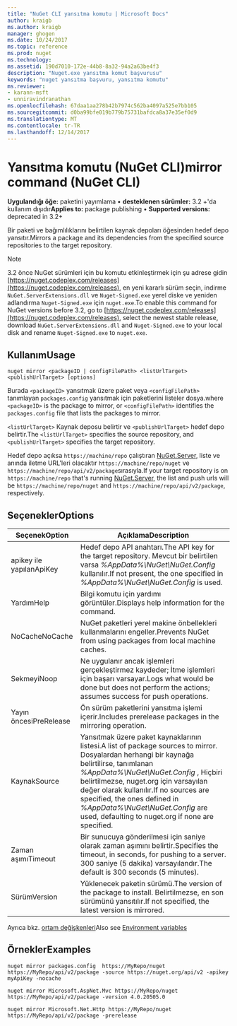 ```yaml
---
title: "NuGet CLI yansıtma komutu | Microsoft Docs"
author: kraigb
ms.author: kraigb
manager: ghogen
ms.date: 10/24/2017
ms.topic: reference
ms.prod: nuget
ms.technology: 
ms.assetid: 190d7010-172e-44b8-8a32-94a2a63be4f3
description: "Nuget.exe yansıtma komut başvurusu"
keywords: "nuget yansıtma başvuru, yansıtma komutu"
ms.reviewer:
- karann-msft
- unniravindranathan
ms.openlocfilehash: 67daa1aa278b42b7974c562ba4097a525e7bb105
ms.sourcegitcommit: d0ba99bfe019b779b75731bafdca8a37e35ef0d9
ms.translationtype: MT
ms.contentlocale: tr-TR
ms.lasthandoff: 12/14/2017
---
```

# <a name="mirror-command-nuget-cli"></a><span data-ttu-id="5410f-104">Yansıtma komutu (NuGet CLI)</span><span class="sxs-lookup"><span data-stu-id="5410f-104">mirror command (NuGet CLI)</span></span>

<span data-ttu-id="5410f-105">**Uygulandığı öğe:** paketini yayımlama &bullet; **desteklenen sürümler:** 3.2 +'da kullanım dışıdır</span><span class="sxs-lookup"><span data-stu-id="5410f-105">**Applies to:** package publishing &bullet; **Supported versions:** deprecated in 3.2+</span></span>

<span data-ttu-id="5410f-106">Bir paketi ve bağımlılıklarını belirtilen kaynak depoları öğesinden hedef depo yansıtır.</span><span class="sxs-lookup"><span data-stu-id="5410f-106">Mirrors a package and its dependencies from the specified source repositories to the target repository.</span></span>

> [!NOTE]
> <span data-ttu-id="5410f-107">3.2 önce NuGet sürümleri için bu komutu etkinleştirmek için şu adrese gidin [https://nuget.codeplex.com/releases](https://nuget.codeplex.com/releases), en yeni kararlı sürüm seçin, indirme `NuGet.ServerExtensions.dll` ve `Nuget-Signed.exe` yerel diske ve yeniden adlandırma `Nuget-Signed.exe` için `nuget.exe`.</span><span class="sxs-lookup"><span data-stu-id="5410f-107">To enable this command for NuGet versions before 3.2, go to [https://nuget.codeplex.com/releases](https://nuget.codeplex.com/releases), select the newest stable release, download `NuGet.ServerExtensions.dll` and `Nuget-Signed.exe` to your local disk and rename `Nuget-Signed.exe` to `nuget.exe`.</span></span>

## <a name="usage"></a><span data-ttu-id="5410f-108">Kullanım</span><span class="sxs-lookup"><span data-stu-id="5410f-108">Usage</span></span>

```
nuget mirror <packageID | configFilePath> <listUrlTarget> <publishUrlTarget> [options]
```

<span data-ttu-id="5410f-109">Burada `<packageID>` yansıtmak üzere paket veya `<configFilePath>` tanımlayan `packages.config` yansıtmak için paketlerini listeler dosya.</span><span class="sxs-lookup"><span data-stu-id="5410f-109">where `<packageID>` is the package to mirror, or `<configFilePath>` identifies the `packages.config` file that lists the packages to mirror.</span></span>

<span data-ttu-id="5410f-110">`<listUrlTarget>` Kaynak deposu belirtir ve `<publishUrlTarget>` hedef depo belirtir.</span><span class="sxs-lookup"><span data-stu-id="5410f-110">The `<listUrlTarget>` specifies the source repository, and `<publishUrlTarget>` specifies the target repository.</span></span>

<span data-ttu-id="5410f-111">Hedef depo açıksa `https://machine/repo` çalıştıran [NuGet.Server](../hosting-packages/NuGet-Server.md), liste ve anında iletme URL'leri olacaktır `https://machine/repo/nuget` ve `https://machine/repo/api/v2/package`sırasıyla.</span><span class="sxs-lookup"><span data-stu-id="5410f-111">If your target repository is on `https://machine/repo` that's running [NuGet.Server](../hosting-packages/NuGet-Server.md), the list and push urls will be `https://machine/repo/nuget` and `https://machine/repo/api/v2/package`, respectively.</span></span>

## <a name="options"></a><span data-ttu-id="5410f-112">Seçenekler</span><span class="sxs-lookup"><span data-stu-id="5410f-112">Options</span></span>

| <span data-ttu-id="5410f-113">Seçenek</span><span class="sxs-lookup"><span data-stu-id="5410f-113">Option</span></span> | <span data-ttu-id="5410f-114">Açıklama</span><span class="sxs-lookup"><span data-stu-id="5410f-114">Description</span></span> |
| --- | --- |
| <span data-ttu-id="5410f-115">apikey ile yapılan</span><span class="sxs-lookup"><span data-stu-id="5410f-115">ApiKey</span></span> | <span data-ttu-id="5410f-116">Hedef depo API anahtarı.</span><span class="sxs-lookup"><span data-stu-id="5410f-116">The API key for the target repository.</span></span> <span data-ttu-id="5410f-117">Mevcut bir belirtilen varsa *%AppData%\NuGet\NuGet.Config* kullanılır.</span><span class="sxs-lookup"><span data-stu-id="5410f-117">If not present,  the one specified in *%AppData%\NuGet\NuGet.Config* is used.</span></span> |
| <span data-ttu-id="5410f-118">Yardım</span><span class="sxs-lookup"><span data-stu-id="5410f-118">Help</span></span> | <span data-ttu-id="5410f-119">Bilgi komutu için yardımı görüntüler.</span><span class="sxs-lookup"><span data-stu-id="5410f-119">Displays help information for the command.</span></span> |
| <span data-ttu-id="5410f-120">NoCache</span><span class="sxs-lookup"><span data-stu-id="5410f-120">NoCache</span></span> | <span data-ttu-id="5410f-121">NuGet paketleri yerel makine önbellekleri kullanmalarını engeller.</span><span class="sxs-lookup"><span data-stu-id="5410f-121">Prevents NuGet from using packages from local machine caches.</span></span> |
| <span data-ttu-id="5410f-122">Sekmeyi</span><span class="sxs-lookup"><span data-stu-id="5410f-122">Noop</span></span> | <span data-ttu-id="5410f-123">Ne uygulanır ancak işlemleri gerçekleştirmez kaydeder; İtme işlemleri için başarı varsayar.</span><span class="sxs-lookup"><span data-stu-id="5410f-123">Logs what would be done but does not perform the actions; assumes success for push operations.</span></span> |
| <span data-ttu-id="5410f-124">Yayın öncesi</span><span class="sxs-lookup"><span data-stu-id="5410f-124">PreRelease</span></span> | <span data-ttu-id="5410f-125">Ön sürüm paketlerini yansıtma işlemi içerir.</span><span class="sxs-lookup"><span data-stu-id="5410f-125">Includes prerelease packages in the mirroring operation.</span></span> |
| <span data-ttu-id="5410f-126">Kaynak</span><span class="sxs-lookup"><span data-stu-id="5410f-126">Source</span></span> | <span data-ttu-id="5410f-127">Yansıtmak üzere paket kaynaklarının listesi.</span><span class="sxs-lookup"><span data-stu-id="5410f-127">A list of package sources to mirror.</span></span> <span data-ttu-id="5410f-128">Dosyalardan herhangi bir kaynağa belirtilirse, tanımlanan *%AppData%\NuGet\NuGet.Config* , Hiçbiri belirtilmezse, nuget.org için varsayılan değer olarak kullanılır.</span><span class="sxs-lookup"><span data-stu-id="5410f-128">If no sources are specified, the ones defined in *%AppData%\NuGet\NuGet.Config* are used, defaulting to nuget.org if none are specified.</span></span> |
| <span data-ttu-id="5410f-129">Zaman aşımı</span><span class="sxs-lookup"><span data-stu-id="5410f-129">Timeout</span></span> | <span data-ttu-id="5410f-130">Bir sunucuya gönderilmesi için saniye olarak zaman aşımını belirtir.</span><span class="sxs-lookup"><span data-stu-id="5410f-130">Specifies the timeout, in seconds, for pushing to a server.</span></span> <span data-ttu-id="5410f-131">300 saniye (5 dakika) varsayılandır.</span><span class="sxs-lookup"><span data-stu-id="5410f-131">The default is 300 seconds (5 minutes).</span></span> |
| <span data-ttu-id="5410f-132">Sürüm</span><span class="sxs-lookup"><span data-stu-id="5410f-132">Version</span></span> | <span data-ttu-id="5410f-133">Yüklenecek paketin sürümü.</span><span class="sxs-lookup"><span data-stu-id="5410f-133">The version of the package to install.</span></span> <span data-ttu-id="5410f-134">Belirtilmezse, en son sürümünü yansıtılır.</span><span class="sxs-lookup"><span data-stu-id="5410f-134">If not specified, the latest version is mirrored.</span></span> |

<span data-ttu-id="5410f-135">Ayrıca bkz. [ortam değişkenleri](cli-ref-environment-variables.md)</span><span class="sxs-lookup"><span data-stu-id="5410f-135">Also see [Environment variables](cli-ref-environment-variables.md)</span></span>

## <a name="examples"></a><span data-ttu-id="5410f-136">Örnekler</span><span class="sxs-lookup"><span data-stu-id="5410f-136">Examples</span></span>

```
nuget mirror packages.config  https://MyRepo/nuget https://MyRepo/api/v2/package -source https://nuget.org/api/v2 -apikey myApiKey -nocache

nuget mirror Microsoft.AspNet.Mvc https://MyRepo/nuget https://MyRepo/api/v2/package -version 4.0.20505.0

nuget mirror Microsoft.Net.Http https://MyRepo/nuget https://MyRepo/api/v2/package -prerelease
```
